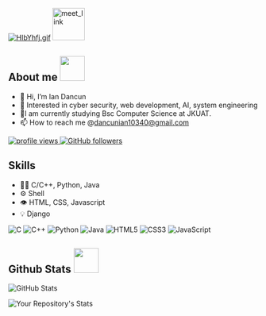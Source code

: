 [![HIbYhfj.gif](https://iili.io/HIbYhfj.gif)](https://freeimage.host/) <img align="right;" width="65" alt="meet_link" src="https://camo.githubusercontent.com/62da68eb62b1e5f175f7d1f0191dd89a653d7908feb22d37d4a0ab07365d6791/68747470733a2f2f6d656469612e67697068792e636f6d2f6d656469612f4d3967624264396e6244724f5475314d71782f67697068792e676966">

 ## About me <img src="https://media.giphy.com/media/mGcNjsfWAjY5AEZNw6/giphy.gif" width="50">
- 👋 Hi, I’m Ian Dancun
- 👀 Interested in cyber security, web development, AI, system engineering 
- 🌱I am currently studying Bsc Computer Science at JKUAT. 
- 📫 How to reach me @dancunian10340@gmail.com

<p align="left">
  <a href="https://github.com/dancoon/dancoon">
    <img src="https://komarev.com/ghpvc/?username=dancoon&color=red" alt="profile views" />
  </a>
  <a href="https://github.com/dancoon?tab=followers">
    <img alt="GitHub followers" src="https://img.shields.io/github/followers/dancoon?color=yellow&logo=github">
  </a>
</p>


## Skills
- 👨‍💻 C/C++, Python, Java
- ⚙️ Shell
- 👁️ HTML, CSS, Javascript
- 💡 Django


![C](https://img.shields.io/badge/c-%2300599C.svg?style=for-the-badge&logo=c&logoColor=white)
![C++](https://img.shields.io/badge/c++-%2300599C.svg?style=for-the-badge&logo=c%2B%2B&logoColor=white)
![Python](https://img.shields.io/badge/python-3670A0?style=for-the-badge&logo=python&logoColor=ffdd54)
![Java](https://img.shields.io/badge/java-%23ED8B00.svg?style=for-the-badge&logo=java&logoColor=white)
![HTML5](https://img.shields.io/badge/html5-%23E34F26.svg?style=for-the-badge&logo=html5&logoColor=white)
![CSS3](https://img.shields.io/badge/css3-%231572B6.svg?style=for-the-badge&logo=css3&logoColor=white)
![JavaScript](https://img.shields.io/badge/javascript-%23323330.svg?style=for-the-badge&logo=javascript&logoColor=%23F7DF1E)

## Github Stats <img src="https://media.giphy.com/media/VgCDAzcKvsR6OM0uWg/giphy.gif" width="50">
<!-- ![GitHub Langs](https://github-readme-stats.vercel.app/api/top-langs/?username=dancoon&layout=compact&theme=blue-green) -->
![GitHub Stats](https://github-readme-stats.vercel.app/api?username=dancoon&show_icons=true&theme=radical)

![Your Repository's Stats](https://github-readme-stats.vercel.app/api/top-langs/?username=dancoon&theme=radical)
<!-- ![Your Repository's Stats](https://github-readme-stats.vercel.app/api?username=dancoon&show_icons=true&theme=radical) -->
<!-- ![Your Repository's Stats](https://github-readme-stats.vercel.app/api?username=dancoon&show_icons=true) -->
<!-- ![Top Langs](https://github-readme-stats.vercel.app/api/top-langs/?username=dancoon&layout=compact) -->


<!---
dancoon/dancoon is a ✨ special ✨ repository because its `README.md` (this file) appears on your GitHub profile.
You can click the Preview link to take a look at your changes.
--->

